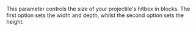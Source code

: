 This parameter controls the size of your projectile's hitbox in blocks. 
 The first option sets the width and depth, whilst the second option sets the height.